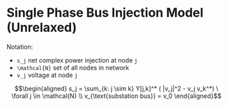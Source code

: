 
# Single Phase Bus Injection Model (Unrelaxed)

Notation:
- ``s_j`` net complex power injection at node ``j``
- ``\mathcal{N}`` set of all nodes in network
- ``v_j`` voltage at node ``j``

```math
\begin{aligned}
s_j = \sum_{k: j \sim k} Y[j,k]^* ( |v_j|^2 - v_j v_k^*) \ \forall j \in \mathcal{N} \\
v_{\text{substation bus}} = v_0
\end{aligned}
```
